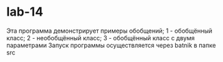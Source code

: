 # lab-14
Эта программа демонстрирует примеры обобщений; 1 - обобщённый класс; 2 - необобщённый класс; 3 - обобщённый класс с двумя параметрами Запуск программы осуществляется через batnik в папке src
